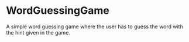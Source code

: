 # WordGuessingGame
A simple word guessing game where the user has to guess the word with the hint given in the game.
